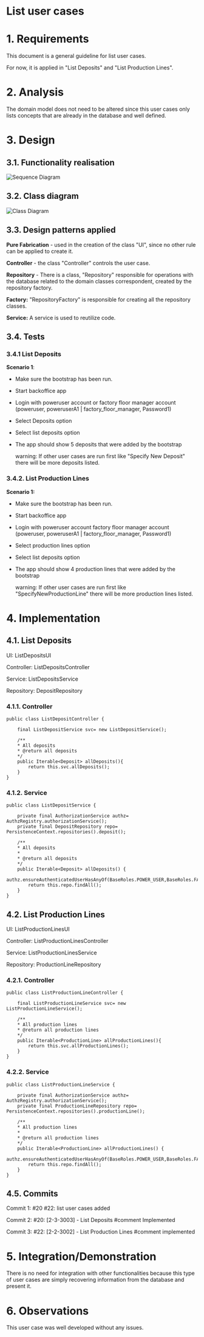 # List user cases

# 1. Requirements 

This document is a general guideline for list user cases.

For now, it is applied in "List Deposits" and "List Production Lines".

# 2. Analysis

The domain model does not need to be altered since this user cases only lists concepts that are already in the database and well defined.

# 3. Design

## 3.1. Functionality realisation

![Sequence Diagram](SD.jpg)



## 3.2. Class diagram

![Class Diagram](CD.jpg)

## 3.3. Design patterns applied

**Pure Fabrication** - used in the creation of the class "UI", since no other rule can be applied to create it.

**Controller** - the class "Controller" controls the user case.

**Repository** - There is a class, "Repository" responsible for operations with the database related to the domain classes correspondent, created by the repository factory.

**Factory:** "RepositoryFactory" is responsible for creating all the repository classes.

**Service:** A service is used to reutilize code. 

## 3.4. Tests

### 3.4.1 List Deposits

**Scenario 1**:

- Make sure the bootstrap has been run.

- Start backoffice app

- Login with poweruser account or factory floor manager account (poweruser, poweruserA1 | factory_floor_manager, Password1)

- Select Deposits option

- Select list deposits option

- The app should show 5 deposits that were added by the bootstrap

  warning: If other user cases are run first like "Specify New Deposit" there will be more deposits listed.

### 3.4.2. List Production Lines

**Scenario 1:**

- Make sure the bootstrap has been run.

- Start backoffice app

- Login with poweruser account factory floor manager account (poweruser, poweruserA1 | factory_floor_manager, Password1)

- Select production lines option

- Select list deposits option

- The app should show 4 production lines that were added by the bootstrap

  warning: If other user cases are run first like "SpecifyNewProductionLine" there will be more production lines listed.

# 4. Implementation

## 4.1. List Deposits

UI: ListDepositsUI

Controller: ListDepositsController

Service: ListDepositsService

Repository: DepositRepository

### 4.1.1. Controller

    public class ListDepositController {

        final ListDepositService svc= new ListDepositService();

        /**
        * All deposits
        * @return all deposits
        */
        public Iterable<Deposit> allDeposits(){
            return this.svc.allDeposits();
        }
    }

### 4.1.2. Service

    public class ListDepositService {

        private final AuthorizationService authz= AuthzRegistry.authorizationService();
        private final DepositRepository repo= PersistenceContext.repositories().deposit();

        /**
        * All deposits
        *
        * @return all deposits
        */
        public Iterable<Deposit> allDeposits() {
            authz.ensureAuthenticatedUserHasAnyOf(BaseRoles.POWER_USER,BaseRoles.FACTORY_FLOOR_MANAGER);
            return this.repo.findAll();
        }
    }

## 4.2. List Production Lines

UI: ListProductionLinesUI

Controller: ListProductionLinesController

Service: ListProductionLinesService

Repository: ProductionLineRepository

### 4.2.1. Controller    

    public class ListProductionLineController {

        final ListProductionLineService svc= new ListProductionLineService();

        /**
        * All production lines
        * @return all production lines
        */
        public Iterable<ProductionLine> allProductionLines(){
            return this.svc.allProductionLines();
        }
    }

### 4.2.2. Service

    public class ListProductionLineService {

        private final AuthorizationService authz= AuthzRegistry.authorizationService();
        private final ProductionLineRepository repo= PersistenceContext.repositories().productionLine();

        /**
        * All production lines
        *
        * @return all production lines
        */
        public Iterable<ProductionLine> allProductionLines() {
            authz.ensureAuthenticatedUserHasAnyOf(BaseRoles.POWER_USER,BaseRoles.FACTORY_FLOOR_MANAGER);
            return this.repo.findAll();
        }
    }

## 4.5. Commits

Commit 1: #20 #22: list user cases added

Commit 2: #20: [2-3-3003] - List Deposits #comment Implemented

Commit 3: #22: [2-2-3002] - List Production Lines #comment implemented

# 5. Integration/Demonstration

There is no need for integration with other functionalities because this type of user cases are simply recovering information from the database and present it.

# 6. Observations

This user case was well developed without any issues.

